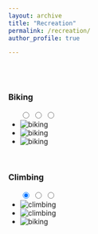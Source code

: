 ```yaml
---
layout: archive
title: "Recreation"
permalink: /recreation/
author_profile: true

---
```

<br/><br/>
### Biking

<link rel='stylesheet' href='https://cdnjs.cloudflare.com/ajax/libs/font-awesome/5.14.0/css/all.min.css'><link rel="stylesheet" href="/assets/css/style.css">

<ul class="slides">
  <input type="radio" id="control-1" name="control" checked>
  <input type="radio" id="control-2" name="control">
  <input type="radio" id="control-3" name="control">
  
  <!--  Left/Right Button  -->
  <div class="navigator slide-1">
    <label for="control-3">
      <i class="fas fa-chevron-left"></i>
    </label>
    <label for="control-2">
      <i class="fas fa-chevron-right"></i>
    </label>
  </div>
  
  <div class="navigator slide-2">
    <label for="control-1">
      <i class="fas fa-chevron-left"></i>
    </label>
    <label for="control-3">
      <i class="fas fa-chevron-right"></i>
    </label>
  </div>
  
  <div class="navigator slide-3">
    <label for="control-2">
      <i class="fas fa-chevron-left"></i>
    </label>
    <label for="control-1">
      <i class="fas fa-chevron-right"></i>
    </label>
  </div>
  <!--  /Left/Right Button  -->
  
  <li class="slide"><img src="/images/biking1.jpg" alt="biking"></li>
  <li class="slide"><img src="/images/biking2.jpg" alt="biking"></li>
  <li class="slide"><img src="/images/biking3.jpg" alt="biking"></li>
  
  <div class="controls-visible">
    <label for="control-1"></label>
    <label for="control-2"></label>
    <label for="control-3"></label>
  </div>
</ul>

<br/><bhr/>
### Climbing

<link rel='stylesheet' href='https://cdnjs.cloudflare.com/ajax/libs/font-awesome/5.14.0/css/all.min.css'><link rel="stylesheet" href="/assets/css/style.css">

<ul class="slides">
  <input type="radio" id="control-4" name="control" checked>
  <input type="radio" id="control-5" name="control">
  <input type="radio" id="control-6" name="control">
  
  <!--  Left/Right Button  -->
  <div class="navigator slide-1">
    <label for="control-6">
      <i class="fas fa-chevron-left"></i>
    </label>
    <label for="control-5">
      <i class="fas fa-chevron-right"></i>
    </label>
  </div>
  
  <div class="navigator slide-2">
    <label for="control-4">
      <i class="fas fa-chevron-left"></i>
    </label>
    <label for="control-6">
      <i class="fas fa-chevron-right"></i>
    </label>
  </div>
  
  <div class="navigator slide-3">
    <label for="control-5">
      <i class="fas fa-chevron-left"></i>
    </label>
    <label for="control-4">
      <i class="fas fa-chevron-right"></i>
    </label>
  </div>
  <!--  /Left/Right Button  -->
  
  <li class="slide"><img src="/images/climbing1.jpg" alt="climbing"></li>
  <li class="slide"><img src="/images/climbing2.jpg" alt="climbing"></li>
  <li class="slide"><img src="/images/biking3.jpg" alt="biking"></li>
  
  <div class="controls-visible">
    <label for="control-4"></label>
    <label for="control-5"></label>
    <label for="control-6"></label>
  </div>
</ul>


